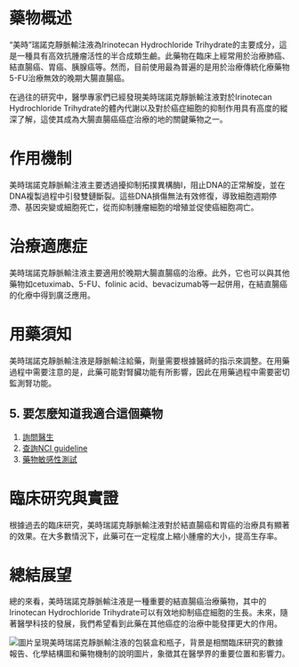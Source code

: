 # 藥物概述
“美時”瑞諾克靜脈輸注液為Irinotecan Hydrochloride Trihydrate的主要成分，這是一種具有高效抗腫瘤活性的半合成類生鹼。此藥物在臨床上經常用於治療肺癌、結直腸癌、胃癌、胰腺癌等。然而，目前使用最為普遍的是用於治療傳統化療藥物5-FU治療無效的晚期大腸直腸癌。

在過往的研究中，醫學專家們已經發現美時瑞諾克靜脈輸注液對於Irinotecan Hydrochloride Trihydrate的體內代謝以及對於癌症細胞的抑制作用具有高度的縱深了解，這使其成為大腸直腸癌癌症治療的地的關鍵藥物之一。

# 作用機制
美時瑞諾克靜脈輸注液主要透過擾抑制拓撲異構酶I，阻止DNA的正常解旋，並在DNA複製過程中引發雙鏈斷裂。這些DNA損傷無法有效修復，導致細胞週期停滯、基因突變或細胞死亡，從而抑制腫瘤細胞的增殖並促使癌細胞凋亡。

# 治療適應症
美時瑞諾克靜脈輸注液主要適用於晚期大腸直腸癌的治療。此外，它也可以與其他藥物如cetuximab、5-FU、folinic acid、bevacizumab等一起併用，在結直腸癌的化療中得到廣泛應用。

# 用藥須知
美時瑞諾克靜脈輸注液是靜脈輸注給藥，劑量需要根據醫師的指示來調整。在用藥過程中需要注意的是，此藥可能對腎臟功能有所影響，因此在用藥過程中需要密切監測腎功能。

## 5. 要怎麼知道我適合這個藥物 

1. [詢問醫生](./text/1-1.html)
2. [查詢NCI guideline](./text/1-2.html)
3. [藥物敏感性測試](./text/1-3.html) 

# 臨床研究與實證
根據過去的臨床研究，美時瑞諾克靜脈輸注液對於結直腸癌和胃癌的治療具有顯著的效果。在大多數情況下，此藥可在一定程度上縮小腫瘤的大小，提高生存率。

# 總結展望
總的來看，美時瑞諾克靜脈輸注液是一種重要的結直腸癌治療藥物，其中的Irinotecan Hydrochloride Trihydrate可以有效地抑制癌症細胞的生長。未來，隨著醫學科技的發展，我們希望看到此藥在其他癌症的治療中能發揮更大的作用。

![圖片呈現美時瑞諾克靜脈輸注液的包裝盒和瓶子，背景是相關臨床研究的數據報告、化學結構圖和藥物機制的說明圖片，象徵其在醫學界的重要位置和影響力。](https://i.imgur.com/BWKOvTD.jpeg)